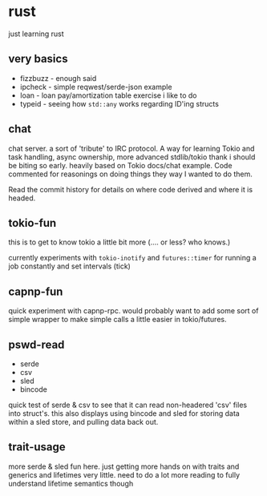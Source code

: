 # rust

just learning rust

## very basics

* fizzbuzz - enough said
* ipcheck - simple reqwest/serde-json example
* loan - loan pay/amortization table exercise i like to do
* typeid - seeing how `std::any` works regarding ID'ing structs

## chat

chat server. a sort of 'tribute' to IRC protocol. A way for learning
Tokio and task handling, async ownership, more advanced stdlib/tokio
thank i should be biting so early. heavily based on Tokio docs/chat
example. Code commented for reasonings on doing things they way I
wanted to do them.

Read the commit history for details on where code derived and where
it is headed.

## tokio-fun

this is to get to know tokio a little bit more (.... or less? who knows.)

currently experiments with `tokio-inotify` and `futures::timer` for
running a job constantly and set intervals (tick)

## capnp-fun

quick experiment with capnp-rpc. would probably want to add some sort
of simple wrapper to make simple calls a little easier in tokio/futures.

## pswd-read

* serde
* csv
* sled
* bincode

quick test of serde & csv to see that it can read non-headered 'csv'
files into struct's. this also displays using bincode and sled for storing
data within a sled store, and pulling data back out.

## trait-usage

more serde & sled fun here. just getting more hands on with traits and
generics and lifetimes very little. need to do a lot more reading to
fully understand lifetime semantics though

